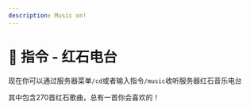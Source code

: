 ```yaml
---
description: Music on!
---
```


# 🎵 指令 - 红石电台

现在你可以通过服务器菜单`/cd`或者输入指令`/music`收听服务器红石音乐电台

其中包含270首红石歌曲，总有一首你会喜欢的！

